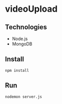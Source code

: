 # videoUpload

## Technologies

* Node.js
* MongoDB

## Install

`npm install`

## Run

`nodemon server.js`

